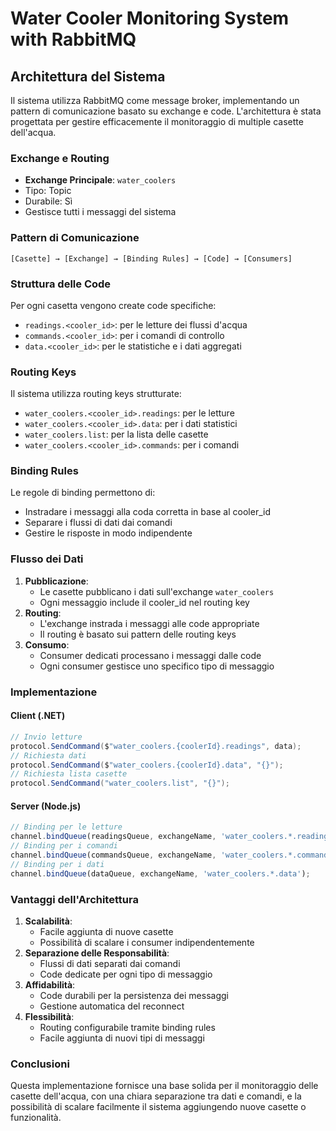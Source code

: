 # Water Cooler Monitoring System with RabbitMQ

## Architettura del Sistema
Il sistema utilizza RabbitMQ come message broker, implementando un pattern di comunicazione basato su exchange e code. L'architettura è stata progettata per gestire efficacemente il monitoraggio di multiple casette dell'acqua.

### Exchange e Routing
- **Exchange Principale**: `water_coolers`
- Tipo: Topic
- Durabile: Sì
- Gestisce tutti i messaggi del sistema

### Pattern di Comunicazione
```
[Casette] → [Exchange] → [Binding Rules] → [Code] → [Consumers]
```

### Struttura delle Code
Per ogni casetta vengono create code specifiche:
- `readings.<cooler_id>`: per le letture dei flussi d'acqua
- `commands.<cooler_id>`: per i comandi di controllo
- `data.<cooler_id>`: per le statistiche e i dati aggregati

### Routing Keys
Il sistema utilizza routing keys strutturate:
- `water_coolers.<cooler_id>.readings`: per le letture
- `water_coolers.<cooler_id>.data`: per i dati statistici
- `water_coolers.list`: per la lista delle casette
- `water_coolers.<cooler_id>.commands`: per i comandi

### Binding Rules
Le regole di binding permettono di:
- Instradare i messaggi alla coda corretta in base al cooler_id
- Separare i flussi di dati dai comandi
- Gestire le risposte in modo indipendente

### Flusso dei Dati
1. **Pubblicazione**:
   - Le casette pubblicano i dati sull'exchange `water_coolers`
   - Ogni messaggio include il cooler_id nel routing key
2. **Routing**:
   - L'exchange instrada i messaggi alle code appropriate
   - Il routing è basato sui pattern delle routing keys
3. **Consumo**:
   - Consumer dedicati processano i messaggi dalle code
   - Ogni consumer gestisce uno specifico tipo di messaggio

### Implementazione
#### Client (.NET)
```csharp
// Invio letture
protocol.SendCommand($"water_coolers.{coolerId}.readings", data);
// Richiesta dati
protocol.SendCommand($"water_coolers.{coolerId}.data", "{}");
// Richiesta lista casette
protocol.SendCommand("water_coolers.list", "{}");
```

#### Server (Node.js)
```javascript
// Binding per le letture
channel.bindQueue(readingsQueue, exchangeName, 'water_coolers.*.readings');
// Binding per i comandi
channel.bindQueue(commandsQueue, exchangeName, 'water_coolers.*.commands');
// Binding per i dati
channel.bindQueue(dataQueue, exchangeName, 'water_coolers.*.data');
```

### Vantaggi dell'Architettura
1. **Scalabilità**:
   - Facile aggiunta di nuove casette
   - Possibilità di scalare i consumer indipendentemente
2. **Separazione delle Responsabilità**:
   - Flussi di dati separati dai comandi
   - Code dedicate per ogni tipo di messaggio
3. **Affidabilità**:
   - Code durabili per la persistenza dei messaggi
   - Gestione automatica del reconnect
4. **Flessibilità**:
   - Routing configurabile tramite binding rules
   - Facile aggiunta di nuovi tipi di messaggi

### Conclusioni
Questa implementazione fornisce una base solida per il monitoraggio delle casette dell'acqua, con una chiara separazione tra dati e comandi, e la possibilità di scalare facilmente il sistema aggiungendo nuove casette o funzionalità.